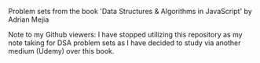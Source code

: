 Problem sets from the book 'Data Structures & Algorithms in JavaScript' by Adrian Mejia

Note to my Github viewers: I have stopped utilizing this repository as my note taking for DSA problem sets as I have decided to study via another medium (Udemy) over this book.